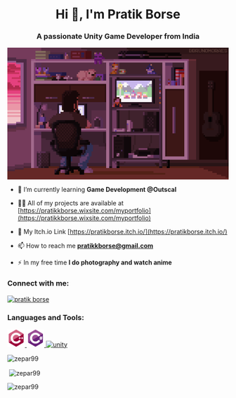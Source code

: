 <h1 align="center">Hi 👋, I'm Pratik Borse</h1>
<h3 align="center">A passionate Unity Game Developer from India</h3>

<p><img align ="center" alt = "gif" src="https://github.com/Zepar99/Zepar99/blob/main/Bedroom%20mood%20by%20bbrunomoraes%20on%20DeviantArt.gif" width="600" height="300" /></p>

- 🌱 I’m currently learning **Game Development @Outscal**

- 👨‍💻 All of my projects are available at [https://pratikkborse.wixsite.com/myportfolio](https://pratikkborse.wixsite.com/myportfolio)

- 💬 My Itch.io Link [https://pratikborse.itch.io/](https://pratikborse.itch.io/)

- 📫 How to reach me  **pratikkborse@gmail.com**

- ⚡ In my free time  **I do photography and watch anime**

<h3 align="left">Connect with me:</h3>
<p align="left">
<a href="[https://linkedin.com/in/pratik borse](https://www.linkedin.com/in/pratikkailasborse/)" target="blank"><img align="center" src="https://raw.githubusercontent.com/rahuldkjain/github-profile-readme-generator/master/src/images/icons/Social/linked-in-alt.svg" alt="pratik borse" height="30" width="40" /></a>
</p>

<h3 align="left">Languages and Tools:</h3>
<p align="left"> <a href="https://www.w3schools.com/cpp/" target="_blank" rel="noreferrer"> <img src="https://raw.githubusercontent.com/devicons/devicon/master/icons/cplusplus/cplusplus-original.svg" alt="cplusplus" width="40" height="40"/> </a> <a href="https://www.w3schools.com/cs/" target="_blank" rel="noreferrer"> <img src="https://raw.githubusercontent.com/devicons/devicon/master/icons/csharp/csharp-original.svg" alt="csharp" width="40" height="40"/> </a> <a href="https://unity.com/" target="_blank" rel="noreferrer"> <img src="https://www.vectorlogo.zone/logos/unity3d/unity3d-icon.svg" alt="unity" width="40" height="40"/> </a> </p>

<p><img align="center" src="https://github-readme-stats.vercel.app/api/top-langs?username=zepar99&show_icons=true&locale=en&layout=compact" alt="zepar99" /></p>

<p>&nbsp;<img align="center" src="https://github-readme-stats.vercel.app/api?username=zepar99&show_icons=true&locale=en" alt="zepar99" /></p>

<p align="left"> <img src="https://komarev.com/ghpvc/?username=zepar99&label=Profile%20views&color=0e75b6&style=flat" alt="zepar99" /> </p>

